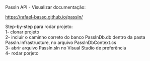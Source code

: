PassIn API - Visualizar documentação:

https://rafael-basso.github.io/passIn/

Step-by-step para rodar projeto:  
1- clonar projeto  
2- incluir o caminho correto do banco PassInDb.db dentro da pasta PassIn.Infrastructure, no arquivo PassInDbContext.cs   
3- abrir arquivo PassIn.sln no Visual Studio de preferência  
4- rodar porjeto
